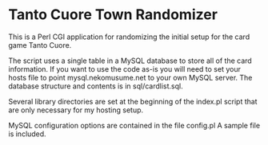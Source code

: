 Tanto Cuore Town Randomizer
===========================

This is a Perl CGI application for randomizing the initial setup for
the card game Tanto Cuore.

The script uses a single table in a MySQL database to store all of the
card information.  If you want to use the code as-is you will need to
set your hosts file to point mysql.nekomusume.net to your own MySQL
server.  The database structure and contents is in sql/cardlist.sql.

Several library directories are set at the beginning of the index.pl
script that are only necessary for my hosting setup.

MySQL configuration options are contained in the file config.pl
A sample file is included.
